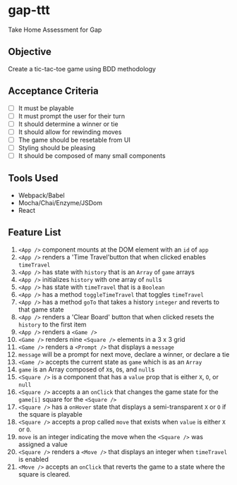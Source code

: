# gap-ttt
Take Home Assessment for Gap

## Objective

Create a tic-tac-toe game using BDD methodology

## Acceptance Criteria

- [ ] It must be playable
- [ ] It must prompt the user for their turn
- [ ] It should determine a winner or tie
- [ ] It should allow for rewinding moves
- [ ] The game should be resetable from UI
- [ ] Styling should be pleasing
- [ ] It should be composed of many small components

## Tools Used

- Webpack/Babel
- Mocha/Chai/Enzyme/JSDom
- React

## Feature List

1. `<App />` component mounts at the DOM element with an `id` of `app`
1. `<App />` renders a 'Time Travel'button that when clicked enables `timeTravel`
1. `<App />` has state with `history` that is an `Array` of `game` arrays
1. `<App />` initializes `history` with one array of `null`s
1. `<App />` has state with `timeTravel` that is a `Boolean`
1. `<App />` has a method `toggleTimeTravel` that toggles `timeTravel`
1. `<App />` has a method `goTo` that takes a history `integer` and reverts to that game state
1. `<App />` renders a 'Clear Board' button that when clicked resets the `history` to the first item
1. `<App />` renders a `<Game />`
1. `<Game />` renders nine `<Square />` elements in a 3 x 3 grid
1. `<Game />` renders a `<Prompt />` that displays a `message`
1. `message` will be a prompt for next move, declare a winner, or declare a tie
1. `<Game />` accepts the current state as `game` which is as an `Array`
1. `game` is an Array composed of `X`s, `O`s, and `null`s
1. `<Square />` is a component that has a `value` prop that is either `X`, `O`, or `null`
1. `<Square />` accepts a an `onClick` that changes the game state for the `game[i]` square for the `<Square />`
1. `<Square />` has a `onHover` state that displays a semi-transparent `X` or `O` if the square is playable
1. `<Square />` accepts a prop called `move` that exists when `value` is either `X` or `O`.
1. `move` is an integer indicating the move when the `<Square />` was assigned a value
1. `<Square />` renders a `<Move />` that displays an integer when `timeTravel` is enabled
1. `<Move />` accepts an `onClick` that reverts the game to a state where the square is cleared.
